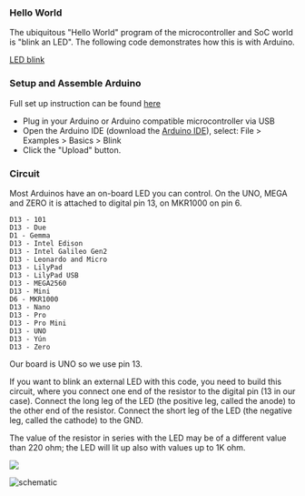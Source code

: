 ### Hello World

The ubiquitous "Hello World" program of the microcontroller and SoC world is "blink an LED". The following code demonstrates how this is with Arduino.

[LED blink](led-blink)

### Setup and Assemble Arduino

Full set up instruction can be found [here](https://www.arduino.cc/en/Tutorial/Blink)
* Plug in your Arduino or Arduino compatible microcontroller via USB
* Open the Arduino IDE (download the [Arduino IDE](https://www.arduino.cc/en/main/software)), select: File > Examples > Basics > Blink
* Click the "Upload" button.

### Circuit

Most Arduinos have an on-board LED you can control. On the UNO, MEGA and ZERO it is attached to digital pin 13, on MKR1000 on pin 6.

```
D13 - 101
D13 - Due
D1 - Gemma
D13 - Intel Edison
D13 - Intel Galileo Gen2
D13 - Leonardo and Micro
D13 - LilyPad
D13 - LilyPad USB
D13 - MEGA2560
D13 - Mini
D6 - MKR1000
D13 - Nano
D13 - Pro
D13 - Pro Mini
D13 - UNO
D13 - Yún
D13 - Zero
```

Our board is UNO so we use pin 13.

If you want to blink an external LED with this code, you need to build this circuit, where you connect one end of the resistor to the digital pin (13 in our case). Connect the long leg of the LED (the positive leg, called the anode) to the other end of the resistor. Connect the short leg of the LED (the negative leg, called the cathode) to the GND.

The value of the resistor in series with the LED may be of a different value than 220 ohm; the LED will lit up also with values up to 1K ohm.

![](https://www.arduino.cc/en/uploads/Tutorial/ExampleCircuit_bb.png)

![schematic](https://www.arduino.cc/en/uploads/Tutorial/ExampleCircuit_sch.png)
